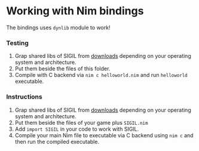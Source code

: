 # Working with Nim bindings

The bindings uses `dynlib` module to work!

### Testing

1. Grap shared libs of SIGIL from [downloads](http://www.libsigil.com/#download) depending on your operating system and architecture.
2. Put them beside the files of this folder.
3. Compile with C backend via `nim c helloworld.nim` and run `helloworld` executable.

### Instructions

1. Grap shared libs of SIGIL from [downloads](http://www.libsigil.com/#download) depending on your operating system and architecture.
2. Put them beside the files of your game plus `SIGIL.nim`
3. Add `import SIGIL` in your code to work with SIGIL.
4. Compile your main Nim file to executable via C backend using `nim c` and then run the compiled executable.
